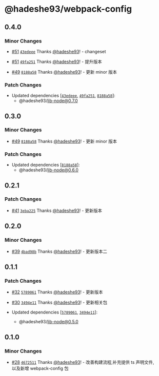 # @hadeshe93/webpack-config

## 0.4.0

### Minor Changes

- [#51](https://github.com/hadeshe93/hh-lib/pull/51) [`43edeee`](https://github.com/hadeshe93/hh-lib/commit/43edeee8f0d0eb3c698f9c687cfff1f421811772) Thanks [@hadeshe93](https://github.com/hadeshe93)! - changeset

* [#51](https://github.com/hadeshe93/hh-lib/pull/51) [`49fa251`](https://github.com/hadeshe93/hh-lib/commit/49fa251488767097e4c690b83caa17decab34563) Thanks [@hadeshe93](https://github.com/hadeshe93)! - 提升版本

- [#49](https://github.com/hadeshe93/hh-lib/pull/49) [`8188a58`](https://github.com/hadeshe93/hh-lib/commit/8188a5807b794d45b525813068ec15ac2259b3ac) Thanks [@hadeshe93](https://github.com/hadeshe93)! - 更新 minor 版本

### Patch Changes

- Updated dependencies [[`43edeee`](https://github.com/hadeshe93/hh-lib/commit/43edeee8f0d0eb3c698f9c687cfff1f421811772), [`49fa251`](https://github.com/hadeshe93/hh-lib/commit/49fa251488767097e4c690b83caa17decab34563), [`8188a58`](https://github.com/hadeshe93/hh-lib/commit/8188a5807b794d45b525813068ec15ac2259b3ac)]:
  - @hadeshe93/lib-node@0.7.0

## 0.3.0

### Minor Changes

- [#49](https://github.com/hadeshe93/hh-lib/pull/49) [`8188a58`](https://github.com/hadeshe93/hh-lib/commit/8188a5807b794d45b525813068ec15ac2259b3ac) Thanks [@hadeshe93](https://github.com/hadeshe93)! - 更新 minor 版本

### Patch Changes

- Updated dependencies [[`8188a58`](https://github.com/hadeshe93/hh-lib/commit/8188a5807b794d45b525813068ec15ac2259b3ac)]:
  - @hadeshe93/lib-node@0.6.0

## 0.2.1

### Patch Changes

- [#41](https://github.com/hadeshe93/hh-lib/pull/41) [`3eba225`](https://github.com/hadeshe93/hh-lib/commit/3eba22542b332a3439065b840440a194c622a8db) Thanks [@hadeshe93](https://github.com/hadeshe93)! - 更新版本

## 0.2.0

### Minor Changes

- [#39](https://github.com/hadeshe93/hh-lib/pull/39) [`4bad98b`](https://github.com/hadeshe93/hh-lib/commit/4bad98b0e09fda12718e1c82b5083b5c2dabb9f2) Thanks [@hadeshe93](https://github.com/hadeshe93)! - 更新版本二

## 0.1.1

### Patch Changes

- [#32](https://github.com/hadeshe93/hh-lib/pull/32) [`5789061`](https://github.com/hadeshe93/hh-lib/commit/578906154f978ced9db7daf1f0f5a11c829faece) Thanks [@hadeshe93](https://github.com/hadeshe93)! - 更新版本

* [#30](https://github.com/hadeshe93/hh-lib/pull/30) [`3494e11`](https://github.com/hadeshe93/hh-lib/commit/3494e11be0c60d631bdda473a1e39c8a333a718c) Thanks [@hadeshe93](https://github.com/hadeshe93)! - 更新相关包

* Updated dependencies [[`5789061`](https://github.com/hadeshe93/hh-lib/commit/578906154f978ced9db7daf1f0f5a11c829faece), [`3494e11`](https://github.com/hadeshe93/hh-lib/commit/3494e11be0c60d631bdda473a1e39c8a333a718c)]:
  - @hadeshe93/lib-node@0.5.0

## 0.1.0

### Minor Changes

- [#28](https://github.com/hadeshe93/hh-lib/pull/28) [`4672511`](https://github.com/hadeshe93/hh-lib/commit/4672511ad50ca2bd3245f3e1723dfea99c2f463a) Thanks [@hadeshe93](https://github.com/hadeshe93)! - 改善构建流程,补充提供 ts 声明文件,以及新增 webpack-config 包
